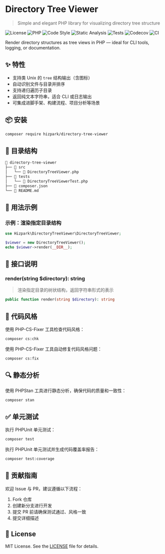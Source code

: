 # Directory Tree Viewer
> Simple and elegant PHP library for visualizing directory tree structure

![License](https://img.shields.io/github/license/hizpark/directory-tree-viewer)
![PHP](https://img.shields.io/badge/PHP-%E2%89%A58.3-blue)
![Code Style](https://img.shields.io/badge/code_style-PSR--12-lightgrey)
![Static Analysis](https://img.shields.io/badge/static_analysis-PHPStan-blue)
![Tests](https://img.shields.io/badge/tests-PHPUnit-brightgreen)
![Codecov](https://img.shields.io/codecov/c/github/hizpark/directory-tree-viewer)
![CI](https://github.com/hizpark/directory-tree-viewer/actions/workflows/ci.yml/badge.svg)

Render directory structures as tree views in PHP — ideal for CLI tools, logging, or documentation.

## ✨ 特性

- 支持类 Unix 的 `tree` 结构输出（含图标）
- 自动识别文件与目录并排序
- 支持递归遍历子目录
- 返回纯文本字符串，适合 CLI 或日志输出
- 可集成进脚手架、构建流程、项目分析等场景

## 📦 安装

```bash
composer require hizpark/directory-tree-viewer
```

## 📂 目录结构

```txt
📂 directory-tree-viewer
├── 📂 src
│   └── 📄 DirectoryTreeViewer.php
├── 📂 tests
│   └── 📄 DirectoryTreeViewerTest.php
├── 📄 composer.json
└── 📄 README.md
```

## 🚀 用法示例

### 示例：渲染指定目录结构

```php
use Hizpark\DirectoryTreeViewer\DirectoryTreeViewer;

$viewer = new DirectoryTreeViewer();
echo $viewer->render(__DIR__);
```

## 📐 接口说明

### render(string $directory): string

> 渲染指定目录的树状结构，返回字符串形式的表示

```php
public function render(string $directory): string
```

## 🎯 代码风格

使用 PHP-CS-Fixer 工具检查代码风格：

```bash
composer cs:chk
```

使用 PHP-CS-Fixer 工具自动修复代码风格问题：

```bash
composer cs:fix
```

## 🔍 静态分析

使用 PHPStan 工具进行静态分析，确保代码的质量和一致性：

```bash
composer stan
```

## ✅ 单元测试

执行 PHPUnit 单元测试：

```bash
composer test
```

执行 PHPUnit 单元测试并生成代码覆盖率报告：

```bash
composer test:coverage
```

## 🤝 贡献指南

欢迎 Issue 与 PR，建议遵循以下流程：

1. Fork 仓库
2. 创建新分支进行开发
3. 提交 PR 前请确保测试通过、风格一致
4. 提交详细描述

## 📝 License

MIT License. See the [LICENSE](LICENSE) file for details.
